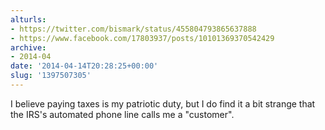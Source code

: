 ```yaml
---
alturls:
- https://twitter.com/bismark/status/455804793865637888
- https://www.facebook.com/17803937/posts/10101369370542429
archive:
- 2014-04
date: '2014-04-14T20:28:25+00:00'
slug: '1397507305'
---
```


I believe paying taxes is my patriotic duty, but I do find it a bit strange that the IRS's automated phone line calls me a "customer".

